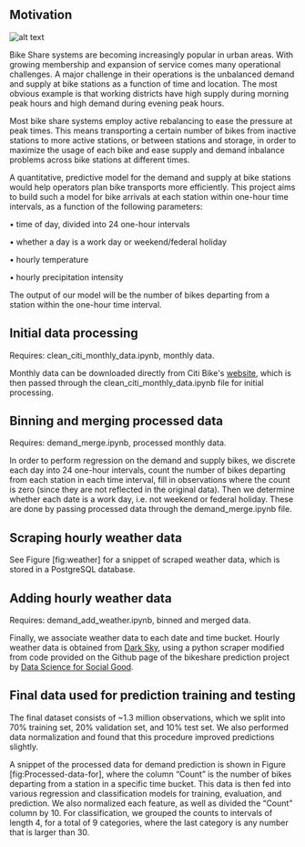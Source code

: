 ## Motivation
![alt text][logo]

[logo]: bikeshare-prediction/images/Citi_Bike_logo.jpg "Citi Bike"


Bike Share systems are becoming increasingly popular in urban areas. With growing membership and expansion of service comes many operational challenges. A major challenge in their operations is the unbalanced demand and supply at bike stations as a function of time and location. The most obvious example is that working districts have high supply during morning peak hours and high demand during evening peak hours. 

Most bike share systems employ active rebalancing to ease the pressure at peak times. This means transporting a certain number of bikes from inactive stations to more active stations, or between stations and storage, in order to maximize the usage of each bike and ease supply and demand inbalance problems across bike stations at different times.

A quantitative, predictive model for the demand and supply at bike stations would help operators plan bike transports more efficiently. This project aims to build such a model for bike arrivals at each station within one-hour time intervals, as a function of the following parameters:

• time of day, divided into 24 one-hour intervals

• whether a day is a work day or weekend/federal holiday

• hourly temperature

• hourly precipitation intensity

The output of our model will be the number of bikes departing from a station within the one-hour time interval.

## Initial data processing

Requires: clean_citi_monthly_data.ipynb, monthly data. 

Monthly data can be downloaded directly from Citi Bike's [website](https://www.citibikenyc.com/system-data), which is then passed through the  clean_citi_monthly_data.ipynb file for initial processing. 

## Binning and merging processed data

Requires: demand_merge.ipynb, processed monthly data.

In order to perform regression on the demand and supply bikes, we discrete each day into 24 one-hour intervals, count the number of bikes departing from each station in each time interval, fill in observations where the count is zero (since they are not reflected in the original data). Then we determine whether each date is a work day, i.e. not weekend or federal holiday. These are done by passing processed data through the demand_merge.ipynb file. 

## Scraping hourly weather data

See Figure [fig:weather] for a snippet of scraped weather data, which is stored in a PostgreSQL database. 

## Adding hourly weather data 

Requires: demand_add_weather.ipynb, binned and merged data. 

Finally, we associate weather data to each date and time bucket. Hourly weather data is obtained from [Dark Sky](https://darksky.net), using a python scraper modified from code provided on the Github page of the bikeshare prediction project by [Data Science for Social Good](https://github.com/dssg/bikeshare). 

## Final data used for prediction training and testing

The final dataset consists of ~1.3 million observations, which we split into 70% training set, 20% validation set, and 10% test set. We also performed data normalization and found that this procedure improved predictions slightly.

A snippet of the processed data for demand prediction is shown in Figure [fig:Processed-data-for], where the column “Count” is the number of bikes departing from a station in a specific time bucket. This data is then fed into various regression and classification models for training, evaluation, and prediction. We also normalized each feature, as well as divided the “Count” column by 10. For classification, we grouped the counts to intervals of length 4, for a total of 9 categories, where the last category is any number that is larger than 30. 
